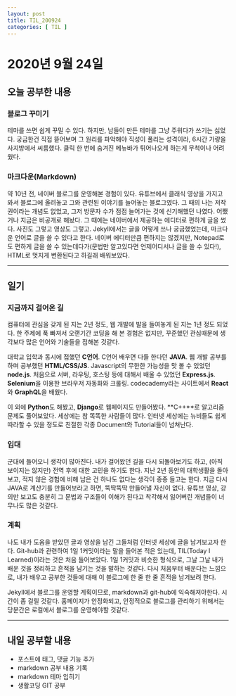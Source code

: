 ```yaml
---
layout: post
title: TIL_200924
categories: [ TIL ]
---
```

# 2020년 9월 24일

## 오늘 공부한 내용

### 블로그 꾸미기

테마를 쓰면 쉽게 꾸밀 수 있다. 하지만, 남들이 만든 테마를 그냥 주워다가 쓰기는 싫었다. 궁금한건 직접 뜯어보며 그 원리를 파악해야 직성이 풀리는 성격이라, 6시간 가량을 사지방에서 씨름했다. 클릭 한 번에 숨겨진 메뉴바가 튀어나오게 하는게 무척이나 어려웠다.

### 마크다운(Markdown)

약 10년 전, 네이버 블로그를 운영해본 경험이 있다. 유튜브에서 클래식 영상을 가지고 와서 블로그에 올려놓고 그와 관련된 이야기를 늘어놓는 블로그였다. 그 때의 나는 저작권이라는 개념도 없었고, 그저 방문자 수가 점점 늘어가는 것에 신기해했던 나였다. 어쨌거나 지금은 비공개로 해놨다. 그 때에는 네이버에서 제공하는 에디터로 편하게 글을 썼다. 사진도 그렇고 영상도 그렇고. Jekyll에서는 글을 어떻게 쓰나 궁금했었는데, 마크다운 언어로 글을 쓸 수 있다고 한다. 네이버 에디터만큼 편하지는 않겠지만, Notepad로도 편하게 글을 쓸 수 있는데다가(문법만 알고있다면 언제어디서나 글을 쓸 수 있다!), HTML로 멋지게 변환된다고 하길래 배워보았다.

---

## 일기

### 지금까지 걸어온 길

컴퓨터에 관심을 갖게 된 지는 2년 정도, 웹 개발에 발을 들여놓게 된 지는 1년 정도 되었다. 한 주제에 푹 빠져서 오랜기간 코딩을 해 본 경험은 없지만, 꾸준했던 관심때문에 생각보다 많은 언어와 기술들을 접해본 것같다.

대학교 입학과 동시에 접했던 **C언어**. C언어 배우면 다들 한다던 **JAVA**. 웹 개발 공부를 하며 공부했던 **HTML/CSS/JS**. Javascript의 무한한 가능성을 맛 볼 수 있었던 **node.js**. 처음으로 서버, 라우팅, 호스팅 등에 대해서 배울 수 있었던 **Express.js**. **Selenium**을 이용한 브라우저 자동화와 크롤링. codecademy라는 사이트에서 **React**와 **GraphQL**을 배웠다.

이 외에 **Python**도 해봤고, **Django**로 웹페이지도 만들어봤다. **C++**로 알고리즘 문제도 풀어보았다. 세상에는 참 똑똑한 사람들이 많다. 인터넷 세상에는 뉴비들도 쉽게 따라할 수 있을 정도로 친절한 각종 Document와 Tutorial들이 넘쳐난다.

### 입대

군대에 들어오니 생각이 많아진다. 내가 걸어왔던 길을 다시 되돌아보기도 하고, (아직 보이지는 않지만) 전역 후에 대한 고민을 하기도 한다. 지난 2년 동안의 대학생활을 돌아보고, 적지 않은 경험에 비해 남은 건 하나도 없다는 생각이 종종 들고는 한다. 지금 다시 JAVA로 계산기를 만들어보라고 하면, 뚝딱뚝딱 만들어낼 자신이 없다. 유튜브 영상, 강의만 보고도 충분히 그 문법과 구조들이 이해가 된다고 착각해서 잃어버린 개념들이 너무나도 많은 것같다.

### 계획

나도 내가 도움을 받았던 글과 영상을 남긴 그들처럼 인터넷 세상에 글을 남겨보고자 한다. Git-hub과 관련하여 1일 1커밋이라는 말을 들어본 적은 있는데, TIL(Today I Learned)이라는 것은 처음 들어보았다. 1일 1커밋과 비슷한 형식으로, 그날 그날 내가 배운 것을 정리하고 흔적을 남기는 것을 말하는 것같다. 다시 처음부터 배운다는 느낌으로, 내가 배우고 공부한 것들에 대해 이 블로그에 한 줄 한 줄 흔적을 남겨보려 한다.

Jekyll에서 블로그를 운영할 계획이므로, markdown과 git-hub에 익숙해져야한다. 시간이 좀 걸릴 것같다. 홈페이지가 안정화되고, 안정적으로 블로그를 관리하기 위해서는 당분간은 로컬에서 블로그를 운영해야할 것같다.

---

## 내일 공부할 내용
* 포스트에 태그, 댓글 기능 추가
* markdown 공부 내용 기록
* markdown 테마 입히기
* 생활코딩 GIT 공부